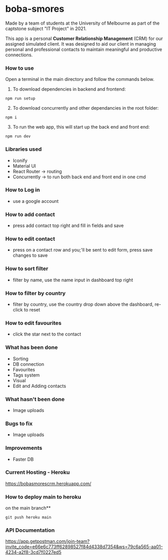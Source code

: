 # boba-smores
Made by a team of students at the University of Melbourne as part of the captstone subject "IT Project" in 2021.

This app is a personal **Customer Relationship Management** (CRM) for our assigned simulated client.
It was designed to aid our client in managing personal and professional contacts to maintain meaningful and productive connections.

### How to use
Open a terminal in the main directory and follow the commands below.

1. To download dependencies in backend and frontend:
```
npm run setup
```
2. To download concurrently and other dependancies in the root folder:
```
npm i
```
3. To run the web app, this will start up the back end and front end:
```
npm run dev
```


### Libraries used
- Iconify
- Material UI
- React Router -> routing
- Concurrently -> to run both back end and front end in one cmd

### How to Log in
- use a google account

### How to add contact
- press add contact top right and fill in fields and save

### How to edit contact
- press on a contact row and you;'ll be sent to edit form, press save changes to save

### How to sort filter
- filter by name, use the name input in dashboard top right

### How to filter by country
- filter by country, use the country drop down above the dashboard, re-click to reset

### How to edit favourites
- click the star next to the contact

### What has been done 
- Sorting
- DB connection
- Favourites
- Tags system
- Visual
- Edit and Adding contacts

### What hasn't been done
- Image uploads

### Bugs to fix
- Image uploads

### Improvements
- Faster DB

### Current Hosting - Heroku
https://bobasmorescrm.herokuapp.com/

### How to deploy main to heroku
on the main branch**
```
git push heroku main
```

### API Documentation
https://app.getpostman.com/join-team?invite_code=e66e6c773ff62898527f84d4338d7354&ws=79c6a565-aa01-4234-a2f8-3cd7f0227ed5
